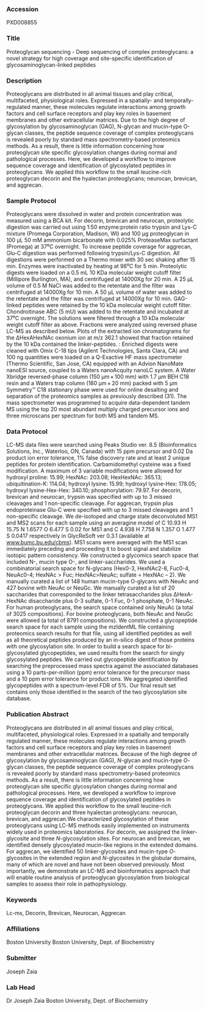 ### Accession
PXD008855

### Title
Proteoglycan sequencing -  Deep sequencing of complex proteoglycans: a novel strategy for high coverage and site-specific identification of glycosaminoglycan-linked peptides

### Description
Proteoglycans are distributed in all animal tissues and play critical, multifaceted, physiological roles.  Expressed in a spatially- and temporally-regulated manner, these molecules regulate interactions among growth factors and cell surface receptors and play key roles in basement membranes and other extracellular matrices.  Due to the high degree of glycosylation by glycosaminoglycan (GAG), N-glycan and mucin-type O-glycan classes, the peptide sequence coverage of complex proteoglycans is revealed poorly by standard mass spectrometry-based proteomics methods. As a result, there is little information concerning how proteoglycan site specific glycosylation changes during normal and pathological processes.  Here, we developed a workflow to improve sequence coverage and identification of glycosylated peptides in proteoglycans. We applied this workflow to the small leucine-rich proteoglycan decorin and the hyalectan proteoglycans; neurocan, brevican, and aggrecan.

### Sample Protocol
Proteoglycans were dissolved in water and protein concentration was measured using a BCA kit.  For decorin, brevican and neurocan, proteolytic digestion was carried out using 1:50 enzyme:protein ratio trypsin and Lys-C mixture (Promega Corporation, Madison, WI) and 100 µg proteoglycan in 100 µL 50 mM ammonium bicarbonate with 0.025% ProteaseMax surfactant (Promega) at 37⁰C overnight.   To increase peptide coverage for aggrecan, Glu-C digestion was performed following trypsin/Lys-C digestion. All digestions were performed on a Thermo mixer with 30 sec shaking after 15 min.  Enzymes were inactivated by heating at 98⁰C for 5 min.  Proteolytic digests were loaded on a 0.5 mL 10 KDa molecular weight cutoff filter (Millipore Burlington, MA), and centrifuged at 14000Xg for 20 min. A 25 µL volume of 0.5 M NaCl was added to the retentate and the filter was centrifuged at 14000Xg for 10 min.  A 50 µL volume of water was added to the retentate and the filter was centrifuged at 14000Xg for 10 min.  GAG-linked peptides were retained by the 10 kDa molecular weight cutoff filter.  Chondroitinase ABC (5 mU) was added to the retentate and incubated at 37⁰C overnight.  The solutions were filtered through a 10 kDa molecular weight cutoff filter as above.  Fractions were analyzed using reversed phase LC-MS as described below.  Plots of the extracted ion chromatograms for the ΔHexAHexNAc oxonium ion at m/z 362.1 showed that fraction retained by the 10 kDa contained the linker-peptides. :  Enriched digests were cleaned with Omix C-18 tips (Agilent Technologies, Santa Clara, CA) and 100 ng quantities were loaded on a Q-Exactive HF mass spectrometer (Thermo Scientific, San Jose, CA) equipped with an Advion NanoMate nanoESI source, coupled to a Waters nanoAcquity nanoLC system. A Water Xbridge reversed-phase column (150 μm × 100 mm) with 1.7 μm BEH C18 resin and a Waters trap column (180 μm × 20 mm) packed with 5 μm Symmetry™ C18 stationary phase were used for online desalting and separation of the proteomics samples as previously described (31). The mass spectrometer was programmed to acquire data-dependent tandem MS using the top 20 most abundant multiply charged precursor ions and three microscans per spectrum for both MS and tandem MS.

### Data Protocol
LC-MS data files were searched using Peaks Studio ver. 8.5 (Bioinformatics Solutions, Inc., Waterloo, ON, Canada) with 15 ppm precursor and 0.02 Da product ion error tolerance, 1% false discovery rate and at least 2 unique peptides for protein identification.  Carbamidomethyl cysteine was a fixed modification.  A maximum of 3 variable modifications were allowed for hydroxyl proline: 15.99; HexNAc: 203.08; HexHexNAc: 365.13; ubiquitination-K: 114.04; hydroxyl lysine: 15.99; hydroxyl lysine-Hex: 178.05; hydroxyl lysine-Hex-Hex: 340.10;   phosphorylation: 79.97.  For decorin, brevican and neurocan, trypsin was specified with up to 3 missed cleavages and 1 non-specific cleavage.  For aggrecan, trypsin plus endoproteinase Glu-C were specified with up to 3 missed cleavages and 1 non-specific cleavage.   We de-isotoped and charge state deconvoluted MS1 and MS2 scans for each sample using an averagine model of C 10.93 H 15.75 N 1.6577 O 6.477 S 0.02 for MS1 and C 4.938 H 7.758 N 1.357 O 1.477 S 0.0417 respectively in GlycReSoft ver 0.3.1 (available at www.bumc.bu.edu/cbms). MS1 scans were averaged with the MS1 scan immediately preceding and proceeding it to boost signal and stabilize isotopic pattern consistency. We constructed a glycomics search space that included N-, mucin type O-, and linker-saccharides.  We used a combinatorial search space for N-glycans (Hex0-3, HexNAc2-8, Fuc0-4, NeuAc0-4; HexNAc > Fuc; HexNAc>NeuAc; sulfate = HexNAc – 2).  We manually curated a list of 148 human mucin-type O-glycans with NeuAc and 427 bovine with NeuAc or NeuGc. We manually curated a list of 20 saccharides that corresponded to the linker tetrasaccharides plus ΔHexA-HexNAc disaccharide plus 0-3 sulfate, 0-1 Fuc, 0-1 phosphate, 0-1 NeuAc.  For human proteoglycans, the search space contained only NeuAc (a total of 3025 compositions).  For bovine proteoglycans, both NeuAc and NeuGc were allowed (a total of 8791 compositions).  We constructed a glycopeptide search space for each sample using the mzIdentML file containing proteomics search results for that file, using all identified peptides as well as all theoretical peptides produced by an in-silico digest of those proteins with one glycosylation site.  In order to build a search space for bi-glycosylated glycopeptides, we used results from the search for singly glycosylated peptides.   We carried out glycopeptide identification by searching the preprocessed mass spectra against the associated databases using a 10 parts-per-million (ppm) error tolerance for the precursor mass and a 10 ppm error tolerance for product ions. We aggregated identified glycopeptides with a spectrum-level FDR of 5%. Our final result set contains only those identified in the search of the two glycosylation site database.

### Publication Abstract
Proteoglycans are distributed in all animal tissues and play critical, multifaceted, physiological roles. Expressed in a spatially and temporally regulated manner, these molecules regulate interactions among growth factors and cell surface receptors and play key roles in basement membranes and other extracellular matrices. Because of the high degree of glycosylation by glycosaminoglycan (GAG), <i>N</i>-glycan and mucin-type <i>O</i>-glycan classes, the peptide sequence coverage of complex proteoglycans is revealed poorly by standard mass spectrometry-based proteomics methods. As a result, there is little information concerning how proteoglycan site specific glycosylation changes during normal and pathological processes. Here, we developed a workflow to improve sequence coverage and identification of glycosylated peptides in proteoglycans. We applied this workflow to the small leucine-rich proteoglycan decorin and three hyalectan proteoglycans: neurocan, brevican, and aggrecan.We characterized glycosylation of these proteoglycans using LC-MS methods easily implemented on instruments widely used in proteomics laboratories. For decorin, we assigned the linker-glycosite and three <i>N</i>-glycosylation sites. For neurocan and brevican, we identified densely glycosylated mucin-like regions in the extended domains. For aggrecan, we identified 50 linker-glycosites and mucin-type <i>O</i>-glycosites in the extended region and <i>N</i>-glycosites in the globular domains, many of which are novel and have not been observed previously. Most importantly, we demonstrate an LC-MS and bioinformatics approach that will enable routine analysis of proteoglycan glycosylation from biological samples to assess their role in pathophysiology.

### Keywords
Lc-ms, Decorin, Brevican, Neurocan, Aggrecan

### Affiliations
Boston University
Boston University, Dept. of Biochemistry

### Submitter
Joseph Zaia

### Lab Head
Dr Joseph Zaia
Boston University, Dept. of Biochemistry


